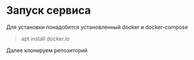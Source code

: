 # Запуск сервиса

Для установки понадобится установленный docker и docker-compose

> apt install docker.io

Далее клонируем репозиторий
